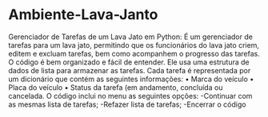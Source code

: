 # Ambiente-Lava-Janto


Gerenciador de Tarefas de um Lava Jato em Python: É um gerenciador de 
tarefas para um lava jato, permitindo que os funcionários do lava jato 
criem, editem e excluam tarefas, bem como acompanhem o progresso das 
tarefas. O código é bem organizado e fácil de entender. Ele usa uma 
estrutura de dados de lista para armazenar as tarefas. Cada tarefa é 
representada por um dicionário que contém as seguintes informações: • 
Marca do veículo • Placa do veículo • Status da tarefa (em andamento,
concluída ou cancelada.
O código inclui no menu as seguintes opções:
-Continuar com as mesmas lista de tarefas;
-Refazer lista de tarefas;
-Encerrar o código
